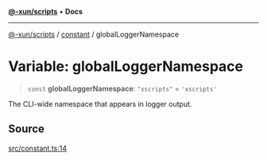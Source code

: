 [**@-xun/scripts**](../../README.md) • **Docs**

***

[@-xun/scripts](../../README.md) / [constant](../README.md) / globalLoggerNamespace

# Variable: globalLoggerNamespace

> `const` **globalLoggerNamespace**: `"xscripts"` = `'xscripts'`

The CLI-wide namespace that appears in logger output.

## Source

[src/constant.ts:14](https://github.com/Xunnamius/xscripts/blob/b453fa840778101fac1e5f79d0e006f610b3882e/src/constant.ts#L14)

